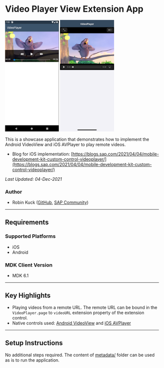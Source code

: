 # Video Player View Extension App

<img src="Screenshots/android.png" width="35%"> <img src="Screenshots/ios.png" width="35%">

This is a showcase application that demonstrates how to implement the Android VideoView and iOS AVPlayer to play remote videos.

* Blog for iOS implementation: [https://blogs.sap.com/2021/04/04/mobile-development-kit-custom-control-videoplayer/](https://blogs.sap.com/2021/04/04/mobile-development-kit-custom-control-videoplayer/)

*Last Updated: 04-Dec-2021*

### Author
* Robin Kuck ([GitHub](https://github.com/robinkuck), [SAP Community](https://people.sap.com/kucki99))

***

## Requirements

### Supported Platforms

* iOS
* Android

### MDK Client Version

* MDK 6.1

***

## Key Highlights

* Playing videos from a remote URL. The remote URL can be bound in the `VideoPlayer.page` to `videoURL` extension property of the extension control.
* Native controls used: [Android VideoView](https://developer.android.com/reference/android/widget/VideoView) and [iOS AVPlayer](https://developer.apple.com/documentation/avfoundation/avplayer)

***

## Setup Instructions

No additional steps required. The content of [metadata/](metadata/) folder can be used as is to run the application.
